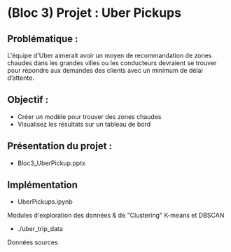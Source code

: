 # (Bloc 3) Projet : Uber Pickups

## Problématique :
L'équipe d'Uber aimerait avoir un moyen de recommandation de zones chaudes dans les grandes villes ou les conducteurs devraient se trouver pour répondre aux demandes des clients avec un minimum de délai d’attente.

## Objectif :
* Créer un modèle pour trouver des zones chaudes
* Visualisez les résultats sur un tableau de bord

## Présentation du projet :
* Bloc3_UberPickup.pptx

## Implémentation
* UberPickups.ipynb

Modules d'exploration des données & de "Clustering" K-means et DBSCAN

* ./uber_trip_data

Données sources
